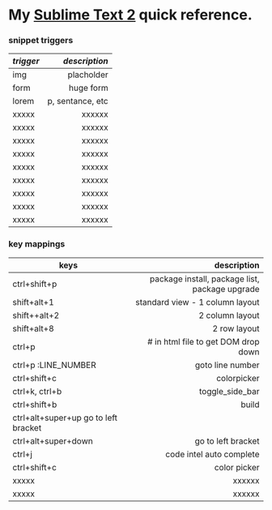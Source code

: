 My [Sublime Text 2](http://www.sublimetext.com/2) quick reference.
=======================================

### snippet triggers

| ___trigger___ | ___description___|
|----------------------- | -----------: |
|img <tab>       | placholder |
|form <tab>    	 | huge form|
|lorem <tab>     | p, sentance, etc|
|xxxxx           | xxxxxx |
|xxxxx  		 | xxxxxx |
|xxxxx			 | xxxxxx|
|xxxxx 			 | xxxxxx|
|xxxxx 			 | xxxxxx|
|xxxxx 			 | xxxxxx|
|xxxxx 			 | xxxxxx|
|xxxxx 			 | xxxxxx|
|xxxxx			 | xxxxxx|


### key mappings

| keys | description|
|------------------ | -----------: |
|ctrl+shift+p       | package install, package list, package upgrade|
|shift+alt+1        | standard view - 1 column layout|
|shift++alt+2       | 2 column layout|
|shift+alt+8        | 2 row layout |
|ctrl+p             | # in html file to get DOM drop down|
|ctrl+p :LINE_NUMBER | goto line number|
|ctrl+shift+c        | colorpicker |
|ctrl+k, ctrl+b      | toggle_side_bar  |
|ctrl+shift+b		 | build|
|ctrl+alt+super+up 	   go to left bracket|
|ctrl+alt+super+down  | go to left bracket|
|ctrl+j 			 | code intel auto complete|
|ctrl+shift+c			 | color picker|
|xxxxx 			 | xxxxxx|
|xxxxx			 | xxxxxx|

